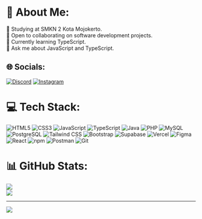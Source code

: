 # 💫 About Me:
🔭 Studying at SMKN 2 Kota Mojokerto.<br>
👯 Open to collaborating on software development projects.<br>
🌱 Currently learning TypeScript.<br>
💬 Ask me about JavaScript and TypeScript.<br>

## 🌐 Socials:
[![Discord](https://img.shields.io/badge/Discord-%237289DA.svg?logo=discord&logoColor=white)](https://discord.gg/discordapp.com/users/rezzjago8607)
[![Instagram](https://img.shields.io/badge/Instagram-%23E4405F.svg?logo=Instagram&logoColor=white)](https://instagram.com/instagram.com/rzghytsfkr)

# 💻 Tech Stack:
![HTML5](https://img.shields.io/badge/html5-%23E34F26.svg?style=for-the-badge&logo=html5&logoColor=white) 
![CSS3](https://img.shields.io/badge/css3-%231572B6.svg?style=for-the-badge&logo=css3&logoColor=white) 
![JavaScript](https://img.shields.io/badge/javascript-%23323330.svg?style=for-the-badge&logo=javascript&logoColor=%23F7DF1E) 
![TypeScript](https://img.shields.io/badge/typescript-%23007ACC.svg?style=for-the-badge&logo=typescript&logoColor=white)
![Java](https://img.shields.io/badge/java-%23ED8B00.svg?style=for-the-badge&logo=java&logoColor=white)
![PHP](https://img.shields.io/badge/php-%23777BB4.svg?style=for-the-badge&logo=php&logoColor=white)
![MySQL](https://img.shields.io/badge/mysql-%2300000f.svg?style=for-the-badge&logo=mysql&logoColor=white) 
![PostgreSQL](https://img.shields.io/badge/PostgreSQL-316192?style=for-the-badge&logo=postgresql&logoColor=white)
![Tailwind CSS](https://img.shields.io/badge/tailwindcss-%2338B2AC.svg?style=for-the-badge&logo=tailwind-css&logoColor=white)
![Bootstrap](https://img.shields.io/badge/bootstrap-%23563D7C.svg?style=for-the-badge&logo=bootstrap&logoColor=white) 
![Supabase](https://img.shields.io/badge/Supabase-3548C5?style=for-the-badge&logo=Supabase&logoColor=white) 
![Vercel](https://img.shields.io/badge/Vercel-%23000000.svg?style=for-the-badge&logo=Vercel&logoColor=white)
![Figma](https://img.shields.io/badge/figma-%23F24E1E.svg?style=for-the-badge&logo=figma&logoColor=white) 
![React](https://img.shields.io/badge/react-%2320232a.svg?style=for-the-badge&logo=react&logoColor=%2361DAFB)
![npm](https://img.shields.io/badge/npm-%23000000.svg?style=for-the-badge&logo=npm&logoColor=white)
![Postman](https://img.shields.io/badge/Postman-FF6C37?style=for-the-badge&logo=postman&logoColor=white)
![Git](https://img.shields.io/badge/git-%23F05033.svg?style=for-the-badge&logo=git&logoColor=white)

# 📊 GitHub Stats:
![](https://github-readme-streak-stats.herokuapp.com/?user=SUPERREZZ&theme=bear&hide_border=true)<br/>
![](https://github-readme-stats.vercel.app/api/top-langs/?username=SUPERREZZ&theme=bear&hide_border=true&include_all_commits=false&count_private=true&layout=compact)

---
[![](https://visitcount.itsvg.in/api?id=SUPERREZZ&icon=7&color=0)](https://visitcount.itsvg.in)

